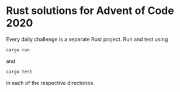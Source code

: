 # Rust solutions for Advent of Code 2020

Every daily challenge is a separate Rust project. Run and test using

```rust
cargo run
```

and

```rust
cargo test
```

in each of the respective directories.
